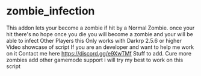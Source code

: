 # zombie_infection
This addon lets your become a zombie if hit by a Normal Zombie.   once your hit there's no hope once you die you will become a zombie and your will be able to infect Other Players    this Only works with Darkrp 2.5.6 or higher   Video showcase of script  If you are an developer and want to help me work on it Contact me here https://discord.gg/e9XwTMf  Stuff to add.   Cure   more zombies   add other gamemode support  i will try my best to work on this script 

